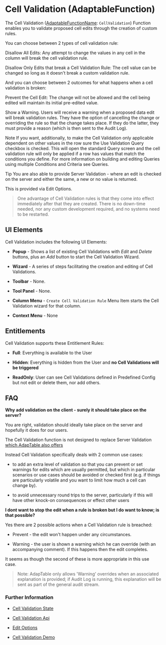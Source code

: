 # Cell Validation (AdaptableFunction)

The Cell Validation ([AdaptableFunctionName](https://api.adaptabletools.com/modules/_src_predefinedconfig_common_types_.html#adaptablefunctionname): `CellValidation`) Function enables you to validate proposed cell edits through the creation of custom rules.

You can choose between 2 types of cell validation rule:

Disallow All Edits: Any attempt to change the values in any cell in the column will break the cell validation rule.

Disallow Only Edits that break a Cell Validation Rule: The cell value can be changed so long as it doesn't break a custom validation rule.

And you can choose between 2 outcomes for what happens when a cell validation is broken:

Prevent the Cell Edit: The change will not be allowed and the cell being edited will maintain its initial pre-edited value.

Show a Warning. Users will receive a warning when a proposed data edit will break validation rules. They have the option of cancelling the change or overriding the rule so that the change takes place. If they do the latter, they must provide a reason (which is then sent to the Audit Log).

Note
If you want, additionally, to make the Cell Validation only applicable dependent on other values in the row sure the Use Validation Query checkbox is checked. This will open the standard Query screen and the cell validation rule will only be applied if a row has values that match the conditions you define.  For more information on building and editing Queries using multiple Conditions and Criteria see Queries.

Tip
You are also able to provide Server Validation - where an edit is checked on the server and either the same, a new or no value is returned.

This is provided via Edit Options.

> One advantage of Cell Validation rules is that they come into effect immediately after that they are created. There is no down-time needed, nor any custom development required, and no systems need to be restarted.


## UI Elements
Cell Validation includes the following UI Elements:

- **Popup** - Shows a list of existing Cell Validations with *Edit* and *Delete* buttons, plus an *Add* button to start the Cell Validation Wizard.

- **Wizard** - A series of steps facilitating the creation and editing of Cell Validations.

- **Toolbar** - None.

- **Tool Panel** - None.

- **Column Menu** - `Create Cell Validation Rule` Menu Item starts the Cell Validation wizard for that column.

- **Context Menu** - None

## Entitlements
Cell Validation supports these Entitlement Rules:

- **Full**: Everything is available to the User

- **Hidden**: Everything is hidden from the User and **no Cell Validations will be triggered**

- **ReadOnly**: User can see Cell Validations defined in Predefined Config but not edit or delete them, nor add others.


## FAQ

**Why add validation on the client - surely it should take place on the server?**

You are right, validation should ideally take place on the server and hopefully it does for our users. 

The Cell Validation function is not designed to replace Server Validation [which AdapTable also offers](https://demo.adaptabletools.com/edit/aggridservervalidationdemo)

Instead Cell Validation specifically deals with 2 common use cases:

- to add an extra level of validation so that you can prevent or set warnings for edits which are usually permitted, but which in particular scenarios or use cases should be avoided or checked first (e.g. if things are particularly volatile and you want to limit how much a cell can change by).

- to avoid unnecessary round trips to the server, particularly if this will have other knock-on consequences or effect other users

**I dont want to stop the edit when a rule is broken but I do want to know; is that possible?**

Yes there are 2 possible actions when a Cell Validation rule is breached:

- Prevent - the edit won't happen under any circumstances.

- Warning - the user is shown a warning which he can override (with an accompanying comment).  If this happens then the edit completes.

It seems as though the second of these is more appropriate in this use case.

> Note: AdapTable only allows 'Warning' overrides when an associated explanation is provided; if Audit Log is running, this explanation will be sent as part of the general audit stream.


### Further Information
- [Cell Validation State](https://api.adaptabletools.com/interfaces/_src_predefinedconfig_cellvalidationstate_.cellvalidationstate.html)

- [Cell Validation Api](https://api.adaptabletools.com/interfaces/_src_api_cellvalidationapi_.cellvalidationapi.html)

- [Edit Options](https://api.adaptabletools.com/interfaces/_src_adaptableoptions_editoptions_.editoptions.html)

- [Cell Validation Demo](https://demo.adaptabletools.com/edit/aggridcellvalidationdemo)
